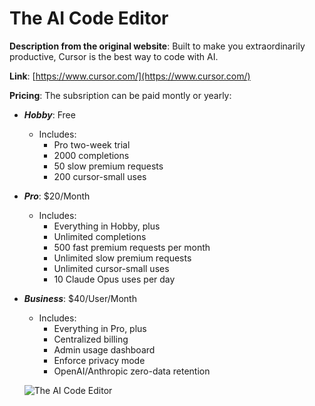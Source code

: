 # The AI Code Editor
**Description from the original website**: Built to make you extraordinarily productive, Cursor is the best way to code with AI.

**Link**: [https://www.cursor.com/](https://www.cursor.com/)

**Pricing**: The subsription can be paid montly or yearly:

- ***Hobby***: Free
    - Includes:
        - Pro two-week trial
        - 2000 completions
        - 50 slow premium requests
        - 200 cursor-small uses

- ***Pro***: $20/Month
    - Includes:
        - Everything in Hobby, plus
        - Unlimited completions
        - 500 fast premium requests per month
        - Unlimited slow premium requests
        - Unlimited cursor-small uses
        - 10 Claude Opus uses per day

- ***Business***: $40/User/Month
    - Includes:
        - Everything in Pro, plus
        - Centralized billing
        - Admin usage dashboard
        - Enforce privacy mode
        - OpenAI/Anthropic zero-data retention

    ![The AI Code Editor](https://github.com/beatazalewa/Awesome-AI-and-security-resources/Images/the_ai_code_editor.png)